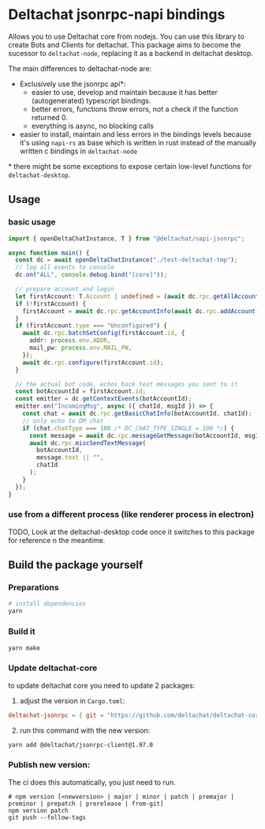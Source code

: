 # Deltachat jsonrpc-napi bindings

Allows you to use Deltachat core from nodejs. You can use this library to create Bots and Clients for deltachat.
This package aims to become the sucessor to `deltachat-node`, replacing it as a backend in deltachat desktop.

The main differences to deltachat-node are:

- Exclusively use the jsonrpc api\*:
  - easier to use, develop and maintain because it has better (autogenerated) typescript bindings.
  - better errors, functions throw errors, not a check if the function returned 0.
  - everything is async, no blocking calls
- easier to install, maintain and less errors in the bindings levels
  because it's using `napi-rs` as base which is written in rust instead of the manually written c bindings in `deltachat-node`

\* there might be some exceptions to expose certain low-level functions for `deltachat-desktop`.

## Usage

### basic usage

```ts
import { openDeltaChatInstance, T } from "@deltachat/napi-jsonrpc";

async function main() {
  const dc = await openDeltaChatInstance("./test-deltachat-tmp");
  // log all events to console
  dc.on("ALL", console.debug.bind("[core]"));

  // prepare account and login
  let firstAccount: T.Account | undefined = (await dc.rpc.getAllAccounts())[0];
  if (!firstAccount) {
    firstAccount = await dc.rpc.getAccountInfo(await dc.rpc.addAccount());
  }
  if (firstAccount.type === "Unconfigured") {
    await dc.rpc.batchSetConfig(firstAccount.id, {
      addr: process.env.ADDR,
      mail_pw: process.env.MAIL_PW,
    });
    await dc.rpc.configure(firstAccount.id);
  }

  // the actual bot code, echos back text messages you sent to it
  const botAccountId = firstAccount.id;
  const emitter = dc.getContextEvents(botAccountId);
  emitter.on("IncomingMsg", async ({ chatId, msgId }) => {
    const chat = await dc.rpc.getBasicChatInfo(botAccountId, chatId);
    // only echo to DM chat
    if (chat.chatType === 100 /* DC_CHAT_TYPE_SINGLE = 100 */) {
      const message = await dc.rpc.messageGetMessage(botAccountId, msgId);
      await dc.rpc.miscSendTextMessage(
        botAccountId,
        message.text || "",
        chatId
      );
    }
  });
}
```

### use from a different process (like renderer process in electron)

TODO, Look at the deltachat-desktop code once it switches to this package for reference n the meantime.

## Build the package yourself

### Preparations

```sh
# install dependencies
yarn
```

### Build it

```sh
yarn make
```

### Update deltachat-core

to update deltachat core you need to update 2 packages:

1. adjust the version in `Cargo.toml`:

```toml
deltachat-jsonrpc = { git = "https://github.com/deltachat/deltachat-core-rust/", version = "1.97.0" }
```

2. run this command with the new version:

```sh
yarn add @deltachat/jsonrpc-client@1.97.0
```

### Publish new version:

The ci does this automatically, you just need to run.
```
# npm version [<newversion> | major | minor | patch | premajor | preminor | prepatch | prerelease | from-git]
npm version patch
git push --follow-tags
```